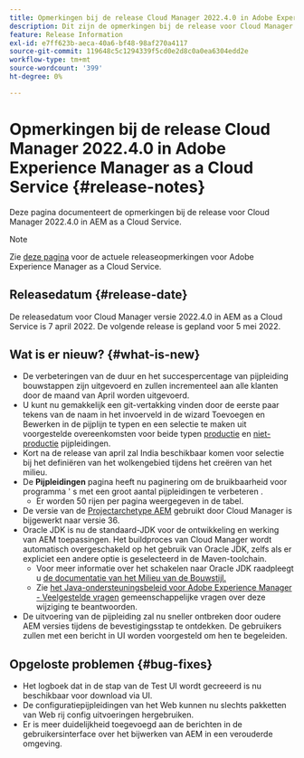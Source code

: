 ```yaml
---
title: Opmerkingen bij de release Cloud Manager 2022.4.0 in Adobe Experience Manager as a Cloud Service
description: Dit zijn de opmerkingen bij de release voor Cloud Manager 2022.4.0 in AEM as a Cloud Service.
feature: Release Information
exl-id: e7ff623b-aeca-40a6-bf48-98af270a4117
source-git-commit: 119648c5c1294339f5cd0e2d8c0a0ea6304edd2e
workflow-type: tm+mt
source-wordcount: '399'
ht-degree: 0%

---
```


# Opmerkingen bij de release Cloud Manager 2022.4.0 in Adobe Experience Manager as a Cloud Service {#release-notes}

Deze pagina documenteert de opmerkingen bij de release voor Cloud Manager 2022.4.0 in AEM as a Cloud Service.

>[!NOTE]
>
>Zie [deze pagina](/help/release-notes/release-notes-cloud/release-notes-current.md) voor de actuele releaseopmerkingen voor Adobe Experience Manager as a Cloud Service.

## Releasedatum {#release-date}

De releasedatum voor Cloud Manager versie 2022.4.0 in AEM as a Cloud Service is 7 april 2022. De volgende release is gepland voor 5 mei 2022.

## Wat is er nieuw? {#what-is-new}

* De verbeteringen van de duur en het succespercentage van pijpleiding bouwstappen zijn uitgevoerd en zullen incrementeel aan alle klanten door de maand van April worden uitgevoerd.
* U kunt nu gemakkelijk een git-vertakking vinden door de eerste paar tekens van de naam in het invoerveld in de wizard Toevoegen en Bewerken in de pijplijn te typen en een selectie te maken uit voorgestelde overeenkomsten voor beide typen [productie](/help/implementing/cloud-manager/configuring-pipelines/configuring-production-pipelines.md) en [niet-productie](/help/implementing/cloud-manager/configuring-pipelines/configuring-non-production-pipelines.md) pijpleidingen.
* Kort na de release van april zal India beschikbaar komen voor selectie bij het definiëren van het wolkengebied tijdens het creëren van het milieu.
* De **Pijpleidingen** pagina heeft nu paginering om de bruikbaarheid voor programma &#39; s met een groot aantal pijpleidingen te verbeteren .
   * Er worden 50 rijen per pagina weergegeven in de tabel.
* De versie van de [Projectarchetype AEM](https://experienceleague.adobe.com/docs/experience-manager-core-components/using/developing/archetype/overview.html) gebruikt door Cloud Manager is bijgewerkt naar versie 36.
* Oracle JDK is nu de standaard-JDK voor de ontwikkeling en werking van AEM toepassingen. Het buildproces van Cloud Manager wordt automatisch overgeschakeld op het gebruik van Oracle JDK, zelfs als er expliciet een andere optie is geselecteerd in de Maven-toolchain.
   * Voor meer informatie over het schakelen naar Oracle JDK raadpleegt u [de documentatie van het Milieu van de Bouwstijl.](/help/implementing/cloud-manager/getting-access-to-aem-in-cloud/build-environment-details.md#using-java-support)
   * Zie [het Java-ondersteuningsbeleid voor Adobe Experience Manager - Veelgestelde vragen](https://experienceleague.adobe.com/docs/experience-manager-65/assets/Java_Policy_for_Adobe_Experience_Manager.pdf) gemeenschappelijke vragen over deze wijziging te beantwoorden.
* De uitvoering van de pijpleiding zal nu sneller ontbreken door oudere AEM versies tijdens de bevestigingsstap te ontdekken. De gebruikers zullen met een bericht in UI worden voorgesteld om hen te begeleiden.

## Opgeloste problemen {#bug-fixes}

* Het logboek dat in de stap van de Test UI wordt gecreeerd is nu beschikbaar voor download via UI.
* De configuratiepijpleidingen van het Web kunnen nu slechts pakketten van Web rij config uitvoeringen hergebruiken.
* Er is meer duidelijkheid toegevoegd aan de berichten in de gebruikersinterface over het bijwerken van AEM in een verouderde omgeving.
